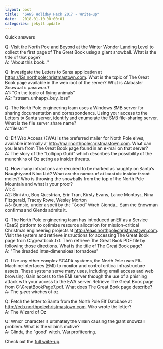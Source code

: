 ```yaml
---
layout: post
title:  "SANS Holiday Hack 2017 - Write-up"
date:   2018-01-10 00:00:01
categories: jekyll update
---
```


Quick answers

Q: Visit the North Pole and Beyond at the Winter Wonder Landing Level to collect the first page of The Great Book using a giant snowball. What is the title of that page?  
A: "About this book…"    
    
Q: Investigate the Letters to Santa application at https://l2s.northpolechristmastown.com. What is the topic of The Great Book page available in the web root of the server? What is Alabaster Snowball’s password?     
A1: "On the topic of flying animals"    
A2: "stream_unhappy_buy_loss"      
    
Q: The North Pole engineering team uses a Windows SMB server for sharing documentation and correspondence. Using your access to the Letters to Santa server, identify and enumerate the SMB file-sharing server. What is the file server share name?  
A:“filestor”    
    
Q: Elf Web Access (EWA) is the preferred mailer for North Pole elves, available internally at http://mail.northpolechristmastown.com. What can you learn from The Great Book page found in an e-mail on that server?  
A: The story of the “Lollipop Guild” which describes the possibility of the munchkins of Oz acting as insider threats.    
    
Q: How many infractions are required to be marked as naughty on Santa’s Naughty and Nice List? What are the names of at least six insider threat moles? Who is throwing the snowballs from the top of the North Pole Mountain and what is your proof?  
A1: 4  
A2: Bini Aru, Boq Questrian, Erin Tran, Kirsty Evans, Lance Montoya, Nina Fitzgerald, Tracey Rowe, Wesley Morton  
A3: Bumble, under a spell by the “Good” Witch Glenda… Sam the Snowman confirms and Glenda admits it. 
    
Q: The North Pole engineering team has introduced an Elf as a Service (EaaS) platform to optimize resource allocation for mission-critical Christmas engineering projects at http://eaas.northpolechristmastown.com. Visit the system and retrieve instructions for accessing The Great Book page from C:\greatbook.txt. Then retrieve The Great Book PDF file by following those directions. What is the title of The Great Book page?  
A: "The dreaded inter-dimensional tornadoes"  
    
Q: Like any other complex SCADA systems, the North Pole uses Elf-Machine Interfaces (EMI) to monitor and control critical infrastructure assets. These systems serve many uses, including email access and web browsing. Gain access to the EMI server through the use of a phishing attack with your access to the EWA server. Retrieve The Great Book page from C:\GreatBookPage7.pdf. What does The Great Book page describe?  
A: The _great_ witches of oz    
    
Q: Fetch the letter to Santa from the North Pole Elf Database at http://edb.northpolechristmastown.com. Who wrote the letter?    
A: The Wizard of Oz    
    
Q: Which character is ultimately the villain causing the giant snowball problem. What is the villain’s motive?  
A: Glinda, the "good" witch. War profiteering.  

Check out the [full write-up][writeup].

[writeup]: /assets/hh2017.pdf
